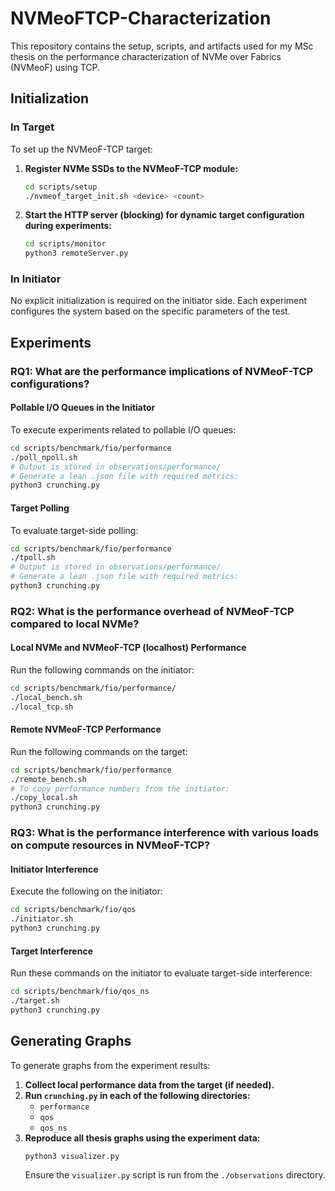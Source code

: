 
# NVMeoFTCP-Characterization

This repository contains the setup, scripts, and artifacts used for my MSc thesis on the performance characterization of NVMe over Fabrics (NVMeoF) using TCP.

## Initialization

### In Target
To set up the NVMeoF-TCP target:

1. **Register NVMe SSDs to the NVMeoF-TCP module:**
   ```bash
   cd scripts/setup
   ./nvmeof_target_init.sh <device> <count>
   ```
2. **Start the HTTP server (blocking) for dynamic target configuration during experiments:**
   ```bash
   cd scripts/monitor
   python3 remoteServer.py
   ```

### In Initiator
No explicit initialization is required on the initiator side. Each experiment configures the system based on the specific parameters of the test.

## Experiments

### RQ1: What are the performance implications of NVMeoF-TCP configurations?

#### Pollable I/O Queues in the Initiator
To execute experiments related to pollable I/O queues:
```bash
cd scripts/benchmark/fio/performance
./poll_npoll.sh
# Output is stored in observations/performance/
# Generate a lean .json file with required metrics:
python3 crunching.py
```

#### Target Polling
To evaluate target-side polling:
```bash
cd scripts/benchmark/fio/performance
./tpoll.sh
# Output is stored in observations/performance/
# Generate a lean .json file with required metrics:
python3 crunching.py
```

### RQ2: What is the performance overhead of NVMeoF-TCP compared to local NVMe?

#### Local NVMe and NVMeoF-TCP (localhost) Performance
Run the following commands on the initiator:
```bash
cd scripts/benchmark/fio/performance/
./local_bench.sh
./local_tcp.sh
```

#### Remote NVMeoF-TCP Performance
Run the following commands on the target:
```bash
cd scripts/benchmark/fio/performance
./remote_bench.sh
# To copy performance numbers from the initiator:
./copy_local.sh
python3 crunching.py
```

### RQ3: What is the performance interference with various loads on compute resources in NVMeoF-TCP?

#### Initiator Interference
Execute the following on the initiator:
```bash
cd scripts/benchmark/fio/qos
./initiator.sh
python3 crunching.py
```

#### Target Interference
Run these commands on the initiator to evaluate target-side interference:
```bash
cd scripts/benchmark/fio/qos_ns
./target.sh
python3 crunching.py
```

## Generating Graphs

To generate graphs from the experiment results:

1. **Collect local performance data from the target (if needed).**
2. **Run `crunching.py` in each of the following directories:**
   - `performance`
   - `qos`
   - `qos_ns`
3. **Reproduce all thesis graphs using the experiment data:**
   ```bash
   python3 visualizer.py
   ```
   Ensure the `visualizer.py` script is run from the `./observations` directory.
